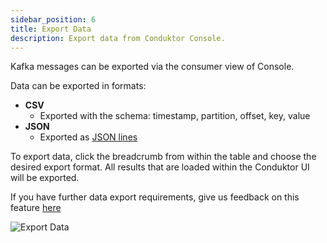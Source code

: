```yaml
---
sidebar_position: 6
title: Export Data
description: Export data from Conduktor Console.
---
```


Kafka messages can be exported via the consumer view of Console. 

Data can be exported in formats:

 - **CSV**
      - Exported with the schema: timestamp, partition, offset, key, value
  - **JSON**
      - Exported as [JSON lines](https://jsonlines.org/)

To export data, click the breadcrumb from within the table and choose the desired export format. All results that are loaded within the Conduktor UI will be exported.

If you have further data export requirements, give us feedback on this feature [here](https://product.conduktor.help/c/82-export-data-consumer)

![Export Data](/img/console/conduktor-export.png)